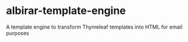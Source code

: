 # albirar-template-engine
A template engine to transform Thymeleaf templates into HTML for email purposes